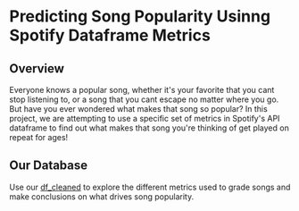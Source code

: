 # Predicting Song Popularity Usinng Spotify Dataframe Metrics

## Overview
Everyone knows a popular song, whether it's your favorite that you cant stop listening to, or a song that you cant escape no matter where you go. But have you ever wondered what makes that song so popular? In this project, we are attempting to use a specific set of metrics in Spotify's API dataframe to find out what makes that song you're thinking of get played on repeat for ages!

## Our Database
Use our [df_cleaned](https://github.com/cmccall97/Project_2/blob/main/NEW%20DATASET.ipynb) to explore the different metrics used to grade songs and make conclusions on what drives song popularity.
